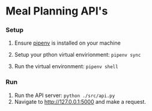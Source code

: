 # Meal Planning API's

### Setup
1. Ensure [pipenv](https://pipenv.pypa.io/en/latest/) is installed on your machine

1. Setup your pthon virtual envirionment:
    `pipenv sync`
1. Run the virtual environment:
    `pipenv shell`
### Run
1. Run the API server:
   `python ./src/api.py`
1. Navigate to http://127.0.0.1:5000 and make a request. 
